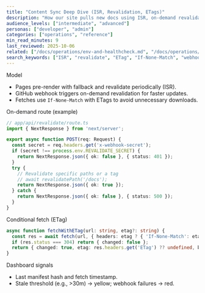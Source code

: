 ```yaml
---
title: "Content Sync Deep Dive (ISR, Revalidation, ETags)"
description: "How our site pulls new docs using ISR, on-demand revalidation, and HTTP validators."
audience_levels: ["intermediate", "advanced"]
personas: ["developer", "admin"]
categories: ["operations", "reference"]
min_read_minutes: 9
last_reviewed: 2025-10-06
related: ["/docs/operations/env-and-healthcheck.md", "/docs/operations/admin-dashboard.md", "/docs/troubleshooting/revalidation-failures.md"]
search_keywords: ["ISR", "revalidate", "ETag", "If-None-Match", "webhooks"]
---
```


Model

- Pages pre-render with fallback and revalidate periodically (ISR).
- GitHub webhook triggers on-demand revalidation for faster updates.
- Fetches use `If-None-Match` with ETags to avoid unnecessary downloads.

On-demand route (example)

```ts
// app/api/revalidate/route.ts
import { NextResponse } from 'next/server';

export async function POST(req: Request) {
  const secret = req.headers.get('x-webhook-secret');
  if (secret !== process.env.REVALIDATE_SECRET) {
    return NextResponse.json({ ok: false }, { status: 401 });
  }
  try {
    // Revalidate specific paths or a tag
    // await revalidatePath('/docs');
    return NextResponse.json({ ok: true });
  } catch {
    return NextResponse.json({ ok: false }, { status: 500 });
  }
}
```

Conditional fetch (ETag)

```ts
async function fetchWithETag(url: string, etag?: string) {
  const res = await fetch(url, { headers: etag ? { 'If-None-Match': etag } : {} });
  if (res.status === 304) return { changed: false };
  return { changed: true, etag: res.headers.get('ETag') ?? undefined, body: await res.text() };
}
```

Dashboard signals

- Last manifest hash and fetch timestamp.
- Stale threshold (e.g., >30m) → yellow; webhook failures → red.

